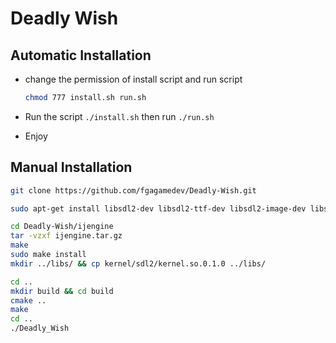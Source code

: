 # Deadly Wish

## Automatic Installation

* change the permission of install script and run script

    ```sh
    chmod 777 install.sh run.sh
    ```

* Run the script ```./install.sh``` then run ```./run.sh```

* Enjoy

## Manual Installation

```sh
git clone https://github.com/fgagamedev/Deadly-Wish.git

sudo apt-get install libsdl2-dev libsdl2-ttf-dev libsdl2-image-dev libsdl2-mixer-dev 

cd Deadly-Wish/ijengine
tar -vzxf ijengine.tar.gz
make
sudo make install
mkdir ../libs/ && cp kernel/sdl2/kernel.so.0.1.0 ../libs/ 

cd ..
mkdir build && cd build
cmake ..
make
cd ..
./Deadly_Wish
```


